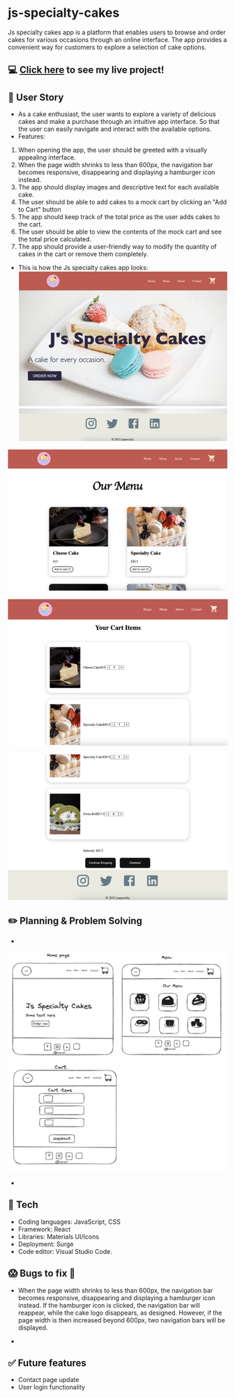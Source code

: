 # js-specialty-cakes
Js specialty cakes app is a platform that enables users to browse and order cakes for various occasions through an online interface. The app provides a convenient way for customers to explore a selection of cake options.
## :computer: [Click here](https://js-specialty-cakes.surge.sh) to see my live project!

## :page_facing_up: User Story
- As a cake enthusiast, the user wants to explore a variety of delicious cakes and make a purchase through an intuitive app interface. So that the user can easily navigate and interact with the available options.
- Features:

1. When opening the app, the user should be greeted with a visually appealing interface.
2. When the page width shrinks to less than 600px, the navigation bar becomes responsive, disappearing and displaying a hamburger icon instead.
3. The app should display images and descriptive text for each available cake.
4. The user should be able to add cakes to a mock cart by clicking an "Add to Cart" button
5. The app should keep track of the total price as the user adds cakes to the cart.
6. The user should be able to view the contents of the mock cart and see the total price calculated.
7. The app should provide a user-friendly way to modify the quantity of cakes in the cart or remove them completely.


- This is how the Js specialty cakes app looks:
![how the home page looks](home-page.png)

![how the inner page looks](menu-page.png)

![how the inner page looks](items-in-cart.png)

![how the inner page looks](subtotal.png)

## :pencil2: Planning & Problem Solving
- 

![drawing a engineering flow chart](planning.png)

- 

## :rocket: Tech 
- Coding languages: JavaScript, CSS
- Framework: React
- Libraries: Materials UI/Icons
- Deployment: Surge
- Code editor: Visual Studio Code.


## :scream: Bugs to fix :poop:
- When the page width shrinks to less than 600px, the navigation bar becomes responsive, disappearing and displaying a hamburger icon instead. If the hamburger icon is clicked, the navigation bar will reappear, while the cake logo disappears, as designed. However, if the page width is then increased beyond 600px, two navigation bars will be displayed.

- 

## :white_check_mark: Future features
- Contact page update
- User login functionality